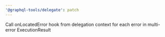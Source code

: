 ```yaml
---
'@graphql-tools/delegate': patch
---
```


Call onLocatedError hook from delegation context for each error in multi-error ExecutionResult
